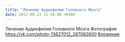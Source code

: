 ```yaml
---
title: "Лечение Аудиофилии Головного Мозга"
date: 2012-09-23 21:56:00 +0300
---
```


Лечение Аудиофилии Головного Мозга
Фотография
<a class="vk-attach" href="https://vk.com/photo-13627012_287082600">https://vk.com/photo-13627012_287082600</a>
<a class="vk-attach" href="https://vk.com/photo-13627012_287082600">Вложение</a>
